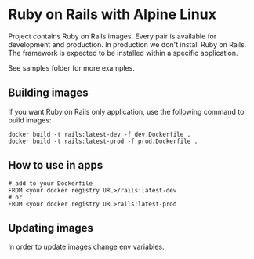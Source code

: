 # Ruby on Rails with Alpine Linux

Project contains Ruby on Rails images. Every pair is available for development and production. In production we don't install Ruby on Rails. The framework is expected to be installed within a specific application.

See samples folder for more examples.

## Building images

If you want Ruby on Rails only application, use the following command to build images:

```en
docker build -t rails:latest-dev -f dev.Dockerfile .
docker build -t rails:latest-prod -f prod.Dockerfile .
```

## How to use in apps

```en
# add to your Dockerfile
FROM <your docker registry URL>/rails:latest-dev
# or
FROM <your docker registry URL>rails:latest-prod
```

## Updating images

In order to update images change env variables.
